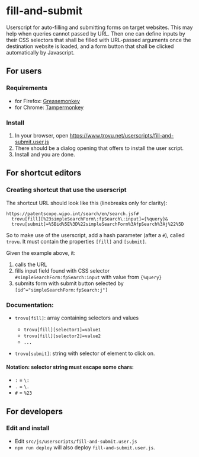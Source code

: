 # fill-and-submit

Userscript for auto-filling and submitting forms on target websites. This may help when queries cannot passed by URL. Then one can define inputs by their CSS selectors that shall be filled with URL-passed arguments once the destination website is loaded, and a form button that shall be clicked automatically by Javascript.

## For users

### Requirements

-   for Firefox: [Greasemonkey](https://addons.mozilla.org/firefox/addon/greasemonkey/)
-   for Chrome: [Tampermonkey](https://chrome.google.com/webstore/detail/tampermonkey/dhdgffkkebhmkfjojejmpbldmpobfkfo)

### Install

1. In your browser, open https://www.trovu.net/userscripts/fill-and-submit.user.js
2. There should be a dialog opening that offers to install the user script.
3. Install and you are done.

## For shortcut editors

### Creating shortcut that use the userscript

The shortcut URL should look like this (linebreaks only for clarity):

    https://patentscope.wipo.int/search/en/search.jsf#
      trovu[fill][%23simpleSearchForm\:fpSearch\:input]={%query}&
      trovu[submit]=%5Bid%5E%3D%22simpleSearchForm%3AfpSearch%3Aj%22%5D

So to make use of the userscript, add a hash parameter (after a `#`), called `trovu`. It must contain the properties `[fill]` and `[submit]`.

Given the example above, it:

1. calls the URL
2. fills input field found with CSS selector `#simpleSearchForm:fpSearch:input` with value from `{%query}`
3. submits form with submit button selected by `[id^="simpleSearchForm:fpSearch:j"]`

### Documentation:

-   `trovu[fill]`: array containing selectors and values

    -   `trovu[fill][selector1]=value1`
    -   `trovu[fill][selector2]=value2`
    -   `...`

-   `trovu[submit]`: string with selector of element to click on.

#### Notation: selector string must escape some chars:

-   `:` = `\:`
-   `.` = `\.`
-   `#` = `%23`

## For developers

### Edit and install

-   Edit `src/js/userscripts/fill-and-submit.user.js`
-   `npm run deploy` will also deploy `fill-and-submit.user.js`.
